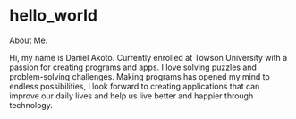 # hello_world
About Me.

Hi, my name is Daniel Akoto.
Currently enrolled at Towson University with a passion for creating programs and apps. 
I love solving puzzles and problem-solving challenges. 
Making programs has opened my mind to endless possibilities, 
I look forward to creating applications that can improve our daily lives and help us live better and happier through technology. 
